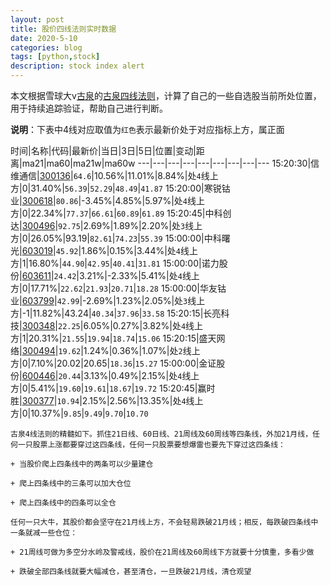 ```yaml
---
layout: post
title: 股价四线法则实时数据
date: 2020-5-10
categories: blog
tags: [python,stock]
description: stock index alert
---
```



本文根据雪球大v[古泉](https://xueqiu.com/u/7148646888)的[古泉四线法则](https://xueqiu.com/7148646888/130498192)，计算了自己的一些自选股当前所处位置，用于持续追踪验证，帮助自己进行判断。

**说明**：下表中4线对应取值为`红色`表示最新价处于对应指标上方，属正面

时间|名称|代码|最新价|当日|3日|5日|位置|变动|距离|ma21|ma60|ma21w|ma60w
---|---|---|---|---|---|---|---|---
15:20:30|信维通信|[300136](https://xueqiu.com/S/SZ300136)|`64.6`|10.56%|11.01%|8.84%|处`4`线上方|0|31.40%|`56.39`|`52.29`|`48.49`|`41.87`
15:20:00|寒锐钴业|[300618](https://xueqiu.com/S/SZ300618)|`80.86`|-3.45%|4.85%|5.97%|处`4`线上方|0|22.34%|`77.37`|`66.61`|`60.89`|`61.89`
15:20:45|中科创达|[300496](https://xueqiu.com/S/SZ300496)|`92.75`|2.69%|1.89%|2.20%|处`3`线上方|0|26.05%|93.19|`82.61`|`74.23`|`55.39`
15:00:00|中科曙光|[603019](https://xueqiu.com/S/SH603019)|`45.92`|1.86%|0.15%|3.44%|处`4`线上方|1|16.80%|`44.90`|`42.95`|`40.41`|`31.81`
15:00:00|诺力股份|[603611](https://xueqiu.com/S/SH603611)|`24.42`|3.21%|-2.33%|5.41%|处`4`线上方|0|17.71%|`22.62`|`21.93`|`20.71`|`18.28`
15:00:00|华友钴业|[603799](https://xueqiu.com/S/SH603799)|`42.99`|-2.69%|1.23%|2.05%|处`3`线上方|-1|11.82%|43.24|`40.34`|`37.96`|`33.58`
15:20:15|长亮科技|[300348](https://xueqiu.com/S/SZ300348)|`22.25`|6.05%|0.27%|3.82%|处`4`线上方|1|20.31%|`21.55`|`19.94`|`18.74`|`15.06`
15:20:15|盛天网络|[300494](https://xueqiu.com/S/SZ300494)|`19.62`|1.24%|0.36%|1.07%|处`2`线上方|0|7.10%|20.02|20.65|`18.36`|`15.27`
15:00:00|金证股份|[600446](https://xueqiu.com/S/SH600446)|`20.44`|3.13%|0.49%|2.15%|处`4`线上方|0|5.41%|`19.60`|`19.61`|`18.67`|`19.72`
15:20:45|赢时胜|[300377](https://xueqiu.com/S/SZ300377)|`10.94`|2.15%|2.56%|13.35%|处`4`线上方|0|10.37%|`9.85`|`9.49`|`9.70`|`10.70`

```
古泉4线法则的精髓如下。抓住21日线、60日线、21周线及60周线等四条线，外加21月线，任何一只股票上涨都要穿过这四条线，任何一只股票要想爆雷也要先下穿过这四条线：

+ 当股价爬上四条线中的两条可以少量建仓

+ 爬上四条线中的三条可以加大仓位

+ 爬上四条线中的四条可以全仓

任何一只大牛，其股价都会坚守在21月线上方，不会轻易跌破21月线；相反，每跌破四条线中一条就减一些仓位：

+ 21周线可做为多空分水岭及警戒线，股价在21周线及60周线下方就要十分慎重，多看少做

+ 跌破全部四条线就要大幅减仓，甚至清仓，一旦跌破21月线，清仓观望
```